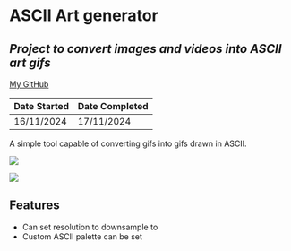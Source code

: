 # ASCII Art generator
## _Project to convert images and videos into ASCII art gifs_
[My GitHub](https://github.com/andrew-data-git)


| Date Started | Date Completed |
| ------ | ------ |
| 16/11/2024 | 17/11/2024 |

A simple tool capable of converting gifs into gifs drawn in ASCII.

![](https://github.com/andrew-data-git/ascii_art/blob/main/river.gif)

![](https://github.com/andrew-data-git/ascii_art/blob/main/ascii_gif.gif)

## Features

- Can set resolution to downsample to
- Custom ASCII palette can be set
